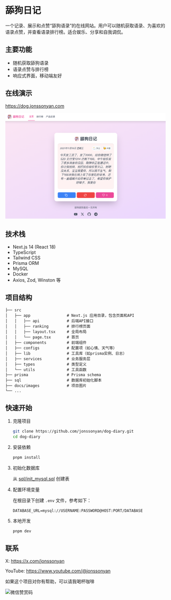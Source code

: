 # 舔狗日记

一个记录、展示和点赞“舔狗语录”的在线网站。用户可以随机获取语录、为喜欢的语录点赞，并查看语录排行榜。适合娱乐、分享和自我调侃。

## 主要功能

- 随机获取舔狗语录
- 语录点赞与排行榜
- 响应式界面，移动端友好

## 在线演示

https://dog.jonssonyan.com

![preview](docs/images/preview.png)

## 技术栈

- Next.js 14 (React 18)
- TypeScript
- Tailwind CSS
- Prisma ORM
- MySQL
- Docker
- Axios, Zod, Winston 等

## 项目结构

```
├── src
│   ├── app                # Next.js 应用目录，包含页面和API
│   │   ├── api            # 后端API接口
│   │   ├── ranking        # 排行榜页面
│   │   ├── layout.tsx     # 全局布局
│   │   └── page.tsx       # 首页
│   ├── components         # 前端组件
│   ├── configs            # 配置项（如心情、天气等）
│   ├── lib                # 工具库（如prisma实例、日志）
│   ├── services           # 业务服务层
│   ├── types              # 类型定义
│   └── utils              # 工具函数
├── prisma                 # Prisma schema
├── sql                    # 数据库初始化脚本
├── docs/images            # 项目图片
└── ...
```

## 快速开始

1. 克隆项目

    ```bash
    git clone https://github.com/jonssonyan/dog-diary.git
    cd dog-diary
    ```

2. 安装依赖

    ```bash
    pnpm install
    ```

3. 初始化数据库

   从 [sql/init_mysql.sql](sql/init_mysql.sql) 创建表

4. 配置环境变量

   在根目录下创建 `.env` 文件，参考如下：

   ```env
   DATABASE_URL=mysql://USERNAME:PASSWORD@HOST:PORT/DATABASE
   ```

5. 本地开发

   ```bash
   pnpm dev
   ```

## 联系

X: https://x.com/jonssonyan

YouTube: https://www.youtube.com/@jonssonyan

如果这个项目对你有帮助，可以请我喝杯咖啡

<img src="https://github.com/jonssonyan/install-script/assets/46235235/cce90c48-27d3-492c-af3e-468b656bdd06" width="150" alt="微信赞赏码" title="微信赞赏码"/>